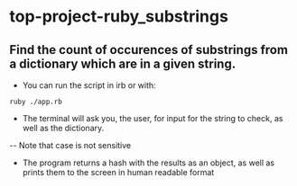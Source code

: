 # top-project-ruby_substrings
## Find the count of occurences of substrings from a dictionary which are in a given string.

- You can run the script in irb or with:

```ruby ./app.rb```

- The terminal will ask you, the user, for input for the string to check, as well as the dictionary.

-- Note that case is not sensitive

- The program returns a hash with the results as an object, as well as prints them to the screen
in human readable format
